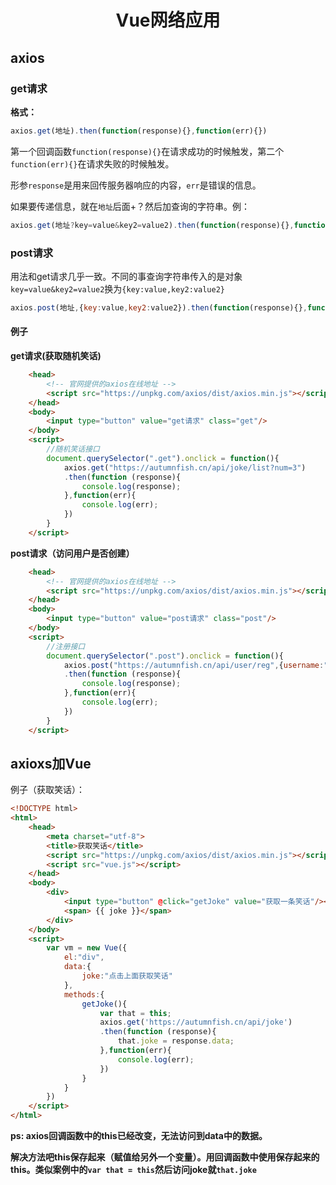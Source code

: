 <center><h1>Vue网络应用</h1></center>

## axios

### get请求

**格式：**

```javascript
axios.get(地址).then(function(response){},function(err){})
```

第一个回调函数``function(response){}``在请求成功的时候触发，第二个``function(err){}``在请求失败的时候触发。

形参``response``是用来回传服务器响应的内容，``err``是错误的信息。



如果要传递信息，就在``地址``后面+？然后加查询的字符串。例：

```javascript
axios.get(地址?key=value&key2=value2).then(function(response){},function(err){})
```

### post请求

用法和get请求几乎一致。不同的事查询字符串传入的是对象``key=value&key2=value2``换为``{key:value,key2:value2}``

```javascript
axios.post(地址,{key:value,key2:value2}).then(function(response){},function(err){})
```

#### 例子

**get请求(获取随机笑话)**

```html
	<head>
        <!-- 官网提供的axios在线地址 -->
		<script src="https://unpkg.com/axios/dist/axios.min.js"></script>
	</head>
	<body>
		<input type="button" value="get请求" class="get"/>
	</body>
	<script>
        //随机笑话接口
		document.querySelector(".get").onclick = function(){
			axios.get("https://autumnfish.cn/api/joke/list?num=3")
			.then(function (response){
				console.log(response);
			},function(err){
				console.log(err);
			})
		}
	</script>
```

**post请求（访问用户是否创建）**

```html
	<head>
        <!-- 官网提供的axios在线地址 -->
		<script src="https://unpkg.com/axios/dist/axios.min.js"></script>
	</head>
	<body>
		<input type="button" value="post请求" class="post"/>
	</body>
	<script>
        //注册接口
		document.querySelector(".post").onclick = function(){
			axios.post("https://autumnfish.cn/api/user/reg",{username:"jack"})
			.then(function (response){
				console.log(response);
			},function(err){
				console.log(err);
			})
		}
	</script>
```



## axioxs加Vue

例子（获取笑话）：

```html
<!DOCTYPE html>
<html>
	<head>
		<meta charset="utf-8">
		<title>获取笑话</title>
		<script src="https://unpkg.com/axios/dist/axios.min.js"></script>
		<script src="vue.js"></script>
	</head>
	<body>
		<div>
			<input type="button" @click="getJoke" value="获取一条笑话"/><br>
			<span> {{ joke }}</span>
		</div>
	</body>
	<script>
		var vm = new Vue({
			el:"div",
			data:{
				joke:"点击上面获取笑话"
			},
			methods:{
				getJoke(){
					var that = this;
					axios.get('https://autumnfish.cn/api/joke')
					.then(function (response){
						that.joke = response.data;
					},function(err){
						console.log(err);
					})
				}
			}
		})
	</script>
</html>
```

**ps: axios回调函数中的this已经改变，无法访问到data中的数据。**

**解决方法吧this保存起来（赋值给另外一个变量）。用回调函数中使用保存起来的this。类似案例中的``var that = this``然后访问joke就``that.joke``**

